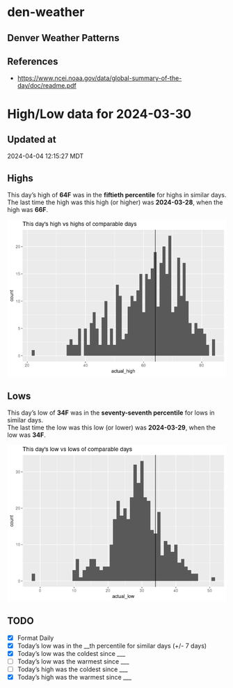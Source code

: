 # den-weather


## Denver Weather Patterns

## References

- <https://www.ncei.noaa.gov/data/global-summary-of-the-day/doc/readme.pdf>

# High/Low data for 2024-03-30

## Updated at

2024-04-04 12:15:27 MDT

## Highs

This day’s high of **64F** was in the **fiftieth percentile** for highs
in similar days.  
The last time the high was this high (or higher) was **2024-03-28**,
when the high was **66F**.

![](readme_files/figure-commonmark/unnamed-chunk-4-1.png)

## Lows

This day’s low of **34F** was in the **seventy-seventh percentile** for
lows in similar days.  
The last time the low was this low (or lower) was **2024-03-29**, when
the low was **34F**.

![](readme_files/figure-commonmark/unnamed-chunk-6-1.png)

## TODO

- [x] Format Daily
- [x] Today’s low was in the \_\_th percentile for similar days (+/- 7
  days)
- [x] Today’s low was the coldest since \_\_\_
- [ ] Today’s low was the warmest since \_\_\_
- [ ] Today’s high was the coldest since \_\_\_
- [x] Today’s high was the warmest since \_\_\_
